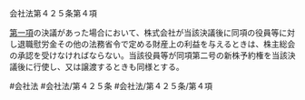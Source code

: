 会社法第４２５条第４項

[第一項](会社法＿＿＿＿第４２５条第１項)の決議があった場合において、株式会社が当該決議後に同項の役員等に対し退職慰労金その他の法務省令で定める財産上の利益を与えるときは、株主総会の承認を受けなければならない。当該役員等が同項第二号の新株予約権を当該決議後に行使し、又は譲渡するときも同様とする。

#会社法
#会社法/第４２５条
#会社法/第４２５条/第４項
